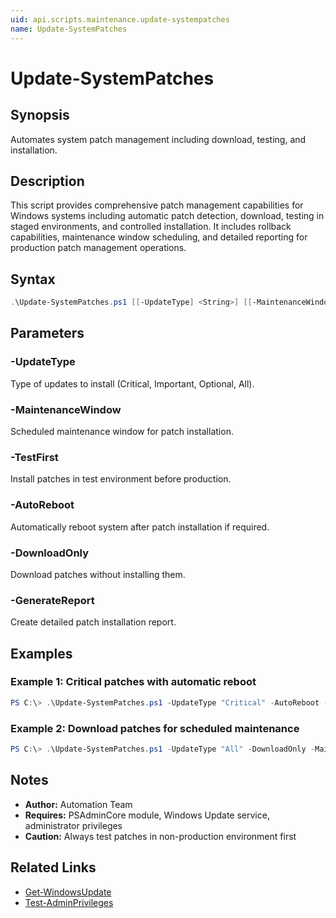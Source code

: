 ```yaml
---
uid: api.scripts.maintenance.update-systempatches
name: Update-SystemPatches
---
```


# Update-SystemPatches

## Synopsis
Automates system patch management including download, testing, and installation.

## Description
This script provides comprehensive patch management capabilities for Windows systems including automatic patch detection, download, testing in staged environments, and controlled installation. It includes rollback capabilities, maintenance window scheduling, and detailed reporting for production patch management operations.

## Syntax
```powershell
.\Update-SystemPatches.ps1 [[-UpdateType] <String>] [[-MaintenanceWindow] <DateTime>] [-TestFirst] [-AutoReboot] [-DownloadOnly] [-GenerateReport] [<CommonParameters>]
```

## Parameters

### -UpdateType
Type of updates to install (Critical, Important, Optional, All).

### -MaintenanceWindow
Scheduled maintenance window for patch installation.

### -TestFirst
Install patches in test environment before production.

### -AutoReboot
Automatically reboot system after patch installation if required.

### -DownloadOnly
Download patches without installing them.

### -GenerateReport
Create detailed patch installation report.

## Examples

### Example 1: Critical patches with automatic reboot
```powershell
PS C:\> .\Update-SystemPatches.ps1 -UpdateType "Critical" -AutoReboot -GenerateReport
```

### Example 2: Download patches for scheduled maintenance
```powershell
PS C:\> .\Update-SystemPatches.ps1 -UpdateType "All" -DownloadOnly -MaintenanceWindow "2025-07-05 02:00:00"
```

## Notes
- **Author:** Automation Team
- **Requires:** PSAdminCore module, Windows Update service, administrator privileges
- **Caution:** Always test patches in non-production environment first

## Related Links
- [Get-WindowsUpdate](https://docs.microsoft.com/powershell/module/pswindowsupdate/get-windowsupdate)
- [Test-AdminPrivileges](../../PSAdminCore/Test-AdminPrivileges.md)